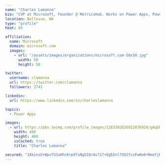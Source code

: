```yaml
---
name: "Charles Lamanna"
bio: "CVP at Microsoft, Founder @ MetricsHub. Works on Power Apps, Power Automate, Power Virtual Agent, Common Data Service and Dynamics 365."
location: Bellevue, WA
type: "profile"
heat: 65

affiliation:
  name: Microsoft
  domain: microsoft.com
  images:
    - url: "/assets/images/organizations/microsoft.com-50x50.jpg"
      width: 50
      height: 50

twitter:
  username: clamanna
  url: https://twitter.com/clamanna
  followers: 2741

linkedin:
  url: https://www.linkedin.com/in/charleslamanna

topics:
  - Power Apps

images:
  - url: https://pbs.twimg.com/profile_images/1263202626922876928/g6qGbHZ-_400x400.jpg
    width: 400
    height: 400
    isCached: true
    title: "Charles Lamanna"

secured: "1AkinsU+WpufU3uHhcK+p97uNgGIQrAvlS7+QgbInl7G92fszFwWo6+NmeYjKDpqbj9jkHXXGUEoF9lpveuiaroVWfMwzC1yO6vCjeh1NbxzSPHVWvyYZsu7Jt81blLk/MGdheiJ2QtJXJRKGn94Z4ijv3IYY39dommbCCCwyof1X7gXvXKlNYRFX0s+D1l3ALb9A+3zcpXC/V6Mz9T0MzUcLI7B8VJGZj2K9arAshdP8AP6U4vKdYTODSLmJ6JqcXGGjkVmxVyhlzSxTjJri9Pk531Ddn6TJ26S9Vt8RgWDQDaoclV4EvLQp+vrR/6VdhNJH+uBazH9v0Bf0RlQ8u+dzYsWqk4kNhZ7LQ5VkY0ytvBQkohHAxUbGn6L71p9W9K35GoDFCRNS7BynUD7yFa5wcLgSDxuamB3N+4YuQM=;kLn/NctoantknmY+5OqHdw=="
---
```


